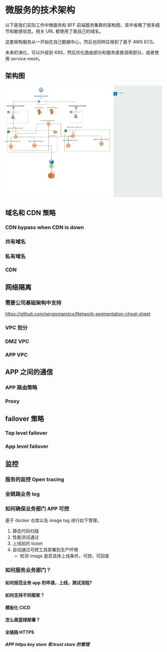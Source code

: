 # 微服务的技术架构

以下是我们实际工作中微服务和 BFF 前端服务集群的架构图，其中省略了很多细节和敏感信息。相关 URL 都使用了我自己的域名。

这套架构服务从一开始在自己数据中心，然后也同样应用到了基于 AWS ECS。

未来的演化，可以升级到 K8S，然后优化路由部分和服务直接调用部分。或者使用 service mesh。

## 架构图

![arch](./arch.png)

## 域名和 CDN 策略

### CDN bypass when CDN is down

### 共有域名

### 私有域名

### CDN

## 网络隔离

### 需要公司基础架构中支持

https://github.com/sergiomarotco/Network-segmentation-cheat-sheet

### VPC 划分

### DMZ VPC

### APP VPC

## APP 之间的通信

### APP 路由策略

### Proxy

## failover 策略

### Top level failover

### App level failover

## 监控

### 服务的监控 Open tracing

### 全链路业务 log

### 如何确保业务部门 APP 可控

基于 docker 仓库以及 image tag 进行如下管理，

1. 静态代码扫描
2. 性能测试通过
3. 上线前的 ticket
4. 自动通过可控工具部署到生产环境
   - 检测 image 是否具体上线条件，可控，可回查

### 如何服务业务部门？

#### 如何规范业务 app 的申请，上线，测试流程?

#### 如何支持不同框架？

#### 模板化 CICD

#### 怎么做蓝绿部署？

#### 全链路 HTTPS

##### APP https key store 和 trust store 的管理
